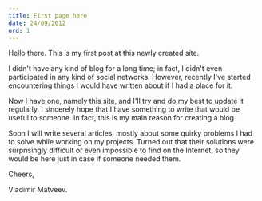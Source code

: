 ```yaml
---
title: First page here
date: 24/09/2012
ord: 1
---
```


Hello there. This is my first post at this newly created site.

I didn't have any kind of blog for a long time; in fact, I didn't even participated in any kind of social networks.
However, recently I've started encountering things I would have written about if I had a place for it.

Now I have one, namely this site, and I'll try and do my best to update it regularly. I sincerely hope that I
have something to write that would be useful to someone. In fact, this is my main reason for creating a blog.

Soon I will write several articles, mostly about some quirky problems I had to solve while working
on my projects. Turned out that their solutions were surprisingly difficult or even impossible to find
on the Internet, so they would be here just in case if someone needed them.

Cheers,

Vladimir Matveev.

